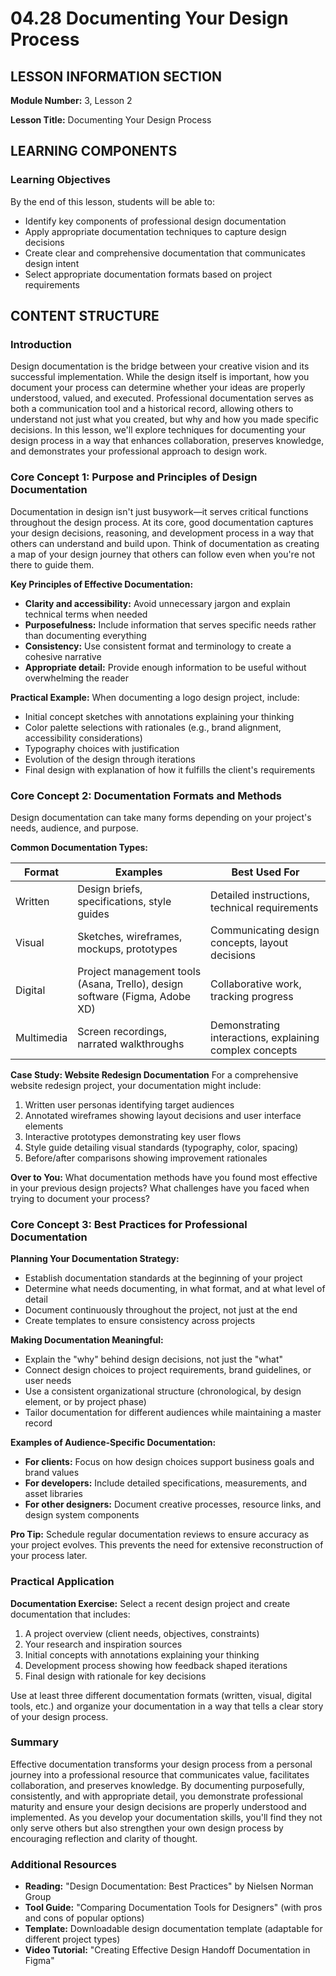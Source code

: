 # 04.28 Documenting Your Design Process

## LESSON INFORMATION SECTION

**Module Number:** 3, Lesson 2

**Lesson Title:** Documenting Your Design Process

## LEARNING COMPONENTS

### Learning Objectives

By the end of this lesson, students will be able to:

- Identify key components of professional design documentation
- Apply appropriate documentation techniques to capture design decisions
- Create clear and comprehensive documentation that communicates design intent
- Select appropriate documentation formats based on project requirements

## CONTENT STRUCTURE

### Introduction

Design documentation is the bridge between your creative vision and its successful implementation. While the design itself is important, how you document your process can determine whether your ideas are properly understood, valued, and executed. Professional documentation serves as both a communication tool and a historical record, allowing others to understand not just what you created, but why and how you made specific decisions. In this lesson, we'll explore techniques for documenting your design process in a way that enhances collaboration, preserves knowledge, and demonstrates your professional approach to design work.

### Core Concept 1: Purpose and Principles of Design Documentation

Documentation in design isn't just busywork—it serves critical functions throughout the design process. At its core, good documentation captures your design decisions, reasoning, and development process in a way that others can understand and build upon. Think of documentation as creating a map of your design journey that others can follow even when you're not there to guide them.

**Key Principles of Effective Documentation:**
- **Clarity and accessibility:** Avoid unnecessary jargon and explain technical terms when needed
- **Purposefulness:** Include information that serves specific needs rather than documenting everything
- **Consistency:** Use consistent format and terminology to create a cohesive narrative
- **Appropriate detail:** Provide enough information to be useful without overwhelming the reader

**Practical Example:**
When documenting a logo design project, include:
- Initial concept sketches with annotations explaining your thinking
- Color palette selections with rationales (e.g., brand alignment, accessibility considerations)
- Typography choices with justification
- Evolution of the design through iterations
- Final design with explanation of how it fulfills the client's requirements

### Core Concept 2: Documentation Formats and Methods

Design documentation can take many forms depending on your project's needs, audience, and purpose.

**Common Documentation Types:**

| Format | Examples | Best Used For |
|--------|----------|--------------|
| Written | Design briefs, specifications, style guides | Detailed instructions, technical requirements |
| Visual | Sketches, wireframes, mockups, prototypes | Communicating design concepts, layout decisions |
| Digital | Project management tools (Asana, Trello), design software (Figma, Adobe XD) | Collaborative work, tracking progress |
| Multimedia | Screen recordings, narrated walkthroughs | Demonstrating interactions, explaining complex concepts |

**Case Study: Website Redesign Documentation**
For a comprehensive website redesign project, your documentation might include:
1. Written user personas identifying target audiences
2. Annotated wireframes showing layout decisions and user interface elements
3. Interactive prototypes demonstrating key user flows
4. Style guide detailing visual standards (typography, color, spacing)
5. Before/after comparisons showing improvement rationales

**Over to You:** What documentation methods have you found most effective in your previous design projects? What challenges have you faced when trying to document your process?

### Core Concept 3: Best Practices for Professional Documentation

**Planning Your Documentation Strategy:**
- Establish documentation standards at the beginning of your project
- Determine what needs documenting, in what format, and at what level of detail
- Document continuously throughout the project, not just at the end
- Create templates to ensure consistency across projects

**Making Documentation Meaningful:**
- Explain the "why" behind design decisions, not just the "what"
- Connect design choices to project requirements, brand guidelines, or user needs
- Use a consistent organizational structure (chronological, by design element, or by project phase)
- Tailor documentation for different audiences while maintaining a master record

**Examples of Audience-Specific Documentation:**
- **For clients:** Focus on how design choices support business goals and brand values
- **For developers:** Include detailed specifications, measurements, and asset libraries
- **For other designers:** Document creative processes, resource links, and design system components

**Pro Tip:** Schedule regular documentation reviews to ensure accuracy as your project evolves. This prevents the need for extensive reconstruction of your process later.

### Practical Application

**Documentation Exercise:**
Select a recent design project and create documentation that includes:
1. A project overview (client needs, objectives, constraints)
2. Your research and inspiration sources
3. Initial concepts with annotations explaining your thinking
4. Development process showing how feedback shaped iterations
5. Final design with rationale for key decisions

Use at least three different documentation formats (written, visual, digital tools, etc.) and organize your documentation in a way that tells a clear story of your design process.

### Summary

Effective documentation transforms your design process from a personal journey into a professional resource that communicates value, facilitates collaboration, and preserves knowledge. By documenting purposefully, consistently, and with appropriate detail, you demonstrate professional maturity and ensure your design decisions are properly understood and implemented. As you develop your documentation skills, you'll find they not only serve others but also strengthen your own design process by encouraging reflection and clarity of thought.

### Additional Resources

- **Reading:** "Design Documentation: Best Practices" by Nielsen Norman Group
- **Tool Guide:** "Comparing Documentation Tools for Designers" (with pros and cons of popular options)
- **Template:** Downloadable design documentation template (adaptable for different project types)
- **Video Tutorial:** "Creating Effective Design Handoff Documentation in Figma"
